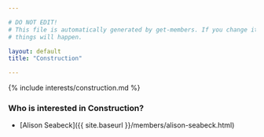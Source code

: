 ```yaml
---

# DO NOT EDIT!
# This file is automatically generated by get-members. If you change it, bad
# things will happen.

layout: default
title: "Construction"

---
```


{% include interests/construction.md %}

### Who is interested in Construction?


* [Alison Seabeck]({{ site.baseurl }}/members/alison-seabeck.html)
